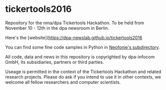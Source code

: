 # tickertools2016
Repository for the nma/dpa Tickertools Hackathon. To be held from November 10 - 12th in the dpa newsroom in Berlin.

Here's the [website](https://dpa-newslab.github.io/tickertools2016

You can find some fine code samples in Python in [Neofonie's subdirectory](https://github.com/dpa-newslab/tickertools2016/tree/master/neofonie).


All code, data and news in this repository is copyrighted by dpa-infocom GmbH, its subsidiaries, partners or third parties. 

Useage is permitted in the context of the Tickertools Hackathon and related research projects. Please do ask if you intend to use it in other contexts, we welcome all fellow researchers and computer scientists. 
